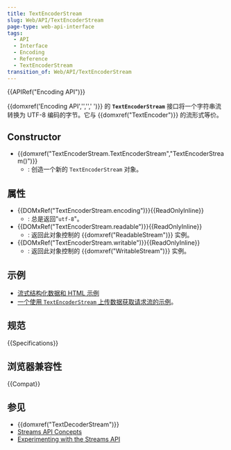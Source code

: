 ```yaml
---
title: TextEncoderStream
slug: Web/API/TextEncoderStream
page-type: web-api-interface
tags:
  - API
  - Interface
  - Encoding
  - Reference
  - TextEncoderStream
transition_of: Web/API/TextEncoderStream
---
```

{{APIRef("Encoding API")}}

{{domxref('Encoding API','','',' ')}} 的 **`TextEncoderStream`** 接口将一个字符串流转换为 UTF-8 编码的字节。它与 {{domxref("TextEncoder")}} 的流形式等价。

## Constructor

- {{domxref("TextEncoderStream.TextEncoderStream","TextEncoderStream()")}}
  - : 创造一个新的 `TextEncoderStream` 对象。

## 属性

- {{DOMxRef("TextEncoderStream.encoding")}}{{ReadOnlyInline}}
  - : 总是返回"`utf-8`"。
- {{DOMxRef("TextEncoderStream.readable")}}{{ReadOnlyInline}}
  - : 返回此对象控制的 {{domxref("ReadableStream")}} 实例。
- {{DOMxRef("TextEncoderStream.writable")}}{{ReadOnlyInline}}
  - : 返回此对象控制的 {{domxref("WritableStream")}} 实例。

## 示例

- [流式结构化数据和 HTML 示例](https://streams.spec.whatwg.org/demos/)
- [一个使用 `TextEncoderStream` 上传数据获取请求流的示例](https://glitch.com/~fetch-request-stream)。

## 规范

{{Specifications}}

## 浏览器兼容性

{{Compat}}

## 参见

- {{domxref("TextDecoderStream")}}
- [Streams API Concepts](/zh-CN/docs/Web/API/Streams_API/Concepts)
- [Experimenting with the Streams API](https://deanhume.com/experimenting-with-the-streams-api/)
